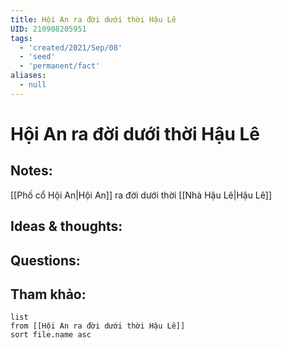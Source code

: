 ```yaml
---
title: Hội An ra đời dưới thời Hậu Lê
UID: 210908205951
tags:
  - 'created/2021/Sep/08'
  - 'seed'
  - 'permanent/fact'
aliases:
  - null
---
```

# Hội An ra đời dưới thời Hậu Lê

## Notes:
[[Phố cổ Hội An|Hội An]] ra đời dưới thời [[Nhà Hậu Lê|Hậu Lê]]

## Ideas & thoughts:

## Questions:


## Tham khảo:
```dataview
list
from [[Hội An ra đời dưới thời Hậu Lê]]
sort file.name asc
```